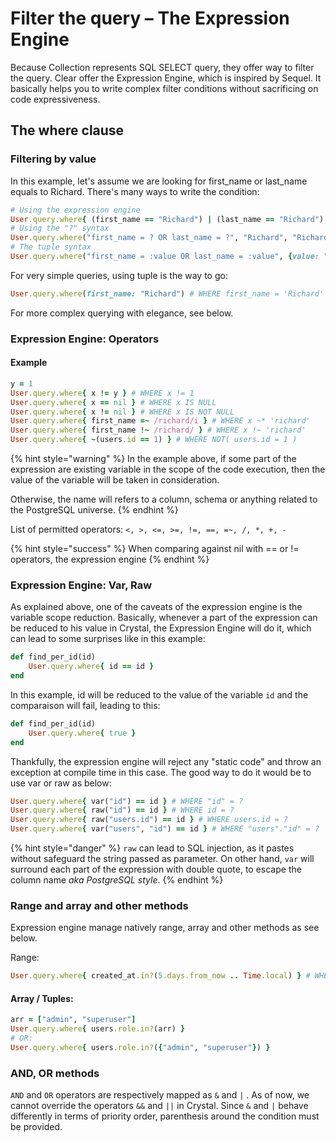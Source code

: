 # Filter the query – The Expression Engine

Because Collection represents SQL SELECT query, they offer way to filter the query.
Clear offer the Expression Engine, which is inspired by Sequel.
It basically helps you to write complex filter conditions without sacrificing on code expressiveness.

## The where clause

### Filtering by value

In this example, let's assume we are looking for first\_name or last\_name equals to Richard. There's many ways to write the condition:

```ruby
# Using the expression engine
User.query.where{ (first_name == "Richard") | (last_name == "Richard") }
# Using the "?" syntax
User.query.where("first_name = ? OR last_name = ?", "Richard", "Richard")
# The tuple syntax
User.query.where("first_name = :value OR last_name = :value", {value: "Richard"})
```

For very simple queries, using tuple is the way to go:

```ruby
User.query.where(first_name: "Richard") # WHERE first_name = 'Richard'
```

For more complex querying with elegance, see below.

### Expression Engine: Operators

#### Example

```ruby
y = 1
User.query.where{ x != y } # WHERE x != 1
User.query.where{ x == nil } # WHERE x IS NULL
User.query.where{ x != nil } # WHERE x IS NOT NULL
User.query.where{ first_name =~ /richard/i } # WHERE x ~* 'richard'
User.query.where{ first_name !~ /richard/ } # WHERE x !~ 'richard'
User.query.where{ ~(users.id == 1) } # WHERE NOT( users.id = 1 )
```

{% hint style="warning" %}
In the example above, if some part of the expression are existing variable in the scope of the code execution, then the value of the variable will be taken in consideration.

Otherwise, the name will refers to a column, schema or anything related to the PostgreSQL universe.
{% endhint %}

List of permitted operators: `<, >, <=, >=, !=, ==, =~, /, *, +, -`

{% hint style="success" %}
When comparing against nil with == or != operators, the expression engine
{% endhint %}

### Expression Engine: Var, Raw

As explained above, one of the caveats of the expression engine is the variable scope reduction. Basically, whenever a part of the expression can be reduced to his value in Crystal, the Expression Engine will do it, which can lead to some surprises like in this example:

```ruby
def find_per_id(id)
    User.query.where{ id == id }
end
```

In this example, id will be reduced to the value of the variable `id` and the comparaison will fail, leading to this:

```ruby
def find_per_id(id)
    User.query.where{ true }
end
```

Thankfully, the expression engine will reject any "static code" and throw an exception at compile time in this case. The good way to do it would be to use var or raw as below:

```ruby
User.query.where{ var("id") == id } # WHERE "id" = ?
User.query.where{ raw("id") == id } # WHERE id = ?
User.query.where{ raw("users.id") == id } # WHERE users.id = ?
User.query.where{ var("users", "id") == id } # WHERE "users"."id" = ?
```

{% hint style="danger" %}
`raw` can lead to SQL injection, as it pastes without safeguard the string passed as parameter. On other hand, `var` will surround each part of the expression with double quote, to escape the column name _aka PostgreSQL style_.
{% endhint %}

### Range and array and other methods

Expression engine manage natively range, array and other methods as see below.

Range:

```ruby
User.query.where{ created_at.in?(5.days.from_now .. Time.local) } # WHERE created_at > ... AND created_at < ...
```

#### Array / Tuples:

```ruby
arr = ["admin", "superuser"]
User.query.where{ users.role.in?(arr) }
# OR:
User.query.where{ users.role.in?({"admin", "superuser"}) }
```

### AND, OR methods

`AND` and `OR` operators are respectively mapped as `&` and `|` . As of now, we cannot override the operators `&&` and `||` in Crystal. Since `&` and `|` behave differently in terms of priority order, parenthesis around the condition must be provided.

